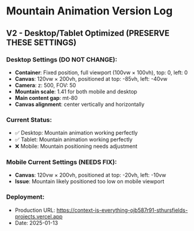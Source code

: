 # Mountain Animation Version Log

## V2 - Desktop/Tablet Optimized (PRESERVE THESE SETTINGS)

### Desktop Settings (DO NOT CHANGE):
- **Container**: Fixed position, full viewport (100vw × 100vh), top: 0, left: 0
- **Canvas**: 120vw × 200vh, positioned at top: -85vh, left: -40vw  
- **Camera**: z: 500, FOV: 50
- **Mountain scale**: 1.41 for both mobile and desktop
- **Main content gap**: mt-80
- **Canvas alignment**: center vertically and horizontally

### Current Status:
- ✅ Desktop: Mountain animation working perfectly
- ✅ Tablet: Mountain animation working perfectly  
- ❌ Mobile: Mountain positioning needs adjustment

### Mobile Current Settings (NEEDS FIX):
- **Canvas**: 120vw × 200vh, positioned at top: -20vh, left: -10vw
- **Issue**: Mountain likely positioned too low on mobile viewport

### Deployment:
- Production URL: https://context-is-everything-ojb587r91-sthursfields-projects.vercel.app
- Date: 2025-01-13